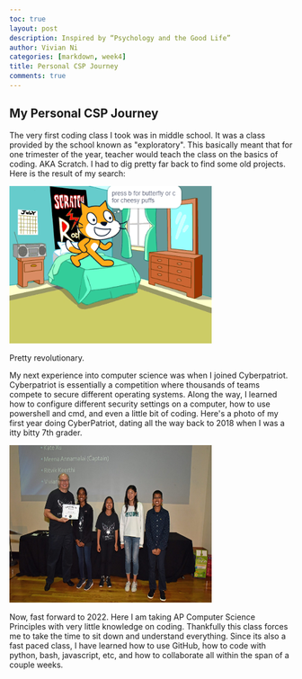 ```yaml
---
toc: true
layout: post
description: Inspired by “Psychology and the Good Life”
author: Vivian Ni
categories: [markdown, week4]
title: Personal CSP Journey
comments: true
---
```


## My Personal CSP Journey
The very first coding class I took was in middle school. It was a class provided by the school known as "exploratory". This basically meant that for one trimester of the year, teacher would teach the class on the basics of coding. AKA Scratch. I had to dig pretty far back to find some old projects. Here is the result of my search:

<img src ="https://github.com/vivianknee/FastPages/blob/master/images/scratch.PNG?raw=true" width="360" height="280">

Pretty revolutionary.

My next experience into computer science was when I joined Cyberpatriot. Cyberpatriot is essentially a competition where thousands of teams compete to secure different operating systems. Along the way, I learned how to configure different security settings on a computer, how to use powershell and cmd, and even a little bit of coding. Here's a photo of my first year doing CyberPatriot, dating all the way back to 2018 when I was a itty bitty 7th grader.

<img src ="https://github.com/vivianknee/FastPages/blob/master/images/cyber.png?raw=true" width="360" height="280">

Now, fast forward to 2022. Here I am taking AP Computer Science Principles with very little knowledge on coding. Thankfully this class forces me to take the time to sit down and understand everything. Since its also a fast paced class, I have learned how to use GitHub, how to code with python, bash, javascript, etc, and how to collaborate all within the span of a couple weeks.